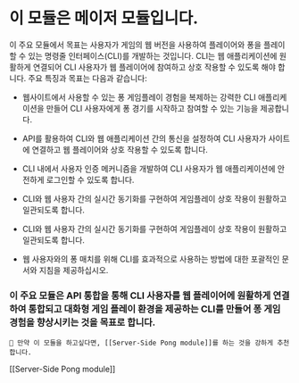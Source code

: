 # 이 모듈은 메이저 모듈입니다.

이 주요 모듈에서 목표는 사용자가 게임의 웹 버전을 사용하여 플레이어와 퐁을 플레이할 수 있는 명령줄 인터페이스(CLI)를 개발하는 것입니다. CLI는 웹 애플리케이션에 원활하게 연결되어 CLI 사용자가 웹 플레이어에 참여하고 상호 작용할 수 있도록 해야 합니다. 주요 특징과 목표는 다음과 같습니다:

- 웹사이트에서 사용할 수 있는 퐁 게임플레이 경험을 복제하는 강력한 CLI 애플리케이션을 만들어 CLI 사용자에게 퐁 경기를 시작하고 참여할 수 있는 기능을 제공합니다.

- API를 활용하여 CLI와 웹 애플리케이션 간의 통신을 설정하여 CLI 사용자가 사이트에 연결하고 웹 플레이어와 상호 작용할 수 있도록 합니다.

- CLI 내에서 사용자 인증 메커니즘을 개발하여 CLI 사용자가 웹 애플리케이션에 안전하게 로그인할 수 있도록 합니다.

- CLI와 웹 사용자 간의 실시간 동기화를 구현하여 게임플레이 상호 작용이 원활하고 일관되도록 합니다.

- CLI와 웹 사용자 간의 실시간 동기화를 구현하여 게임플레이 상호 작용이 원활하고 일관되도록 합니다.

- 웹 사용자와의 퐁 매치를 위해 CLI를 효과적으로 사용하는 방법에 대한 포괄적인 문서와 지침을 제공하십시오.

### 이 주요 모듈은 API 통합을 통해 CLI 사용자를 웹 플레이어에 원활하게 연결하여 통합되고 대화형 게임 플레이 환경을 제공하는 CLI를 만들어 퐁 게임 경험을 향상시키는 것을 목표로 합니다.

```
🚨 만약 이 모듈을 하고싶다면, [[Server-Side Pong module]]를 하는 것을 강하게 추천합니다.
```
[[Server-Side Pong module]]